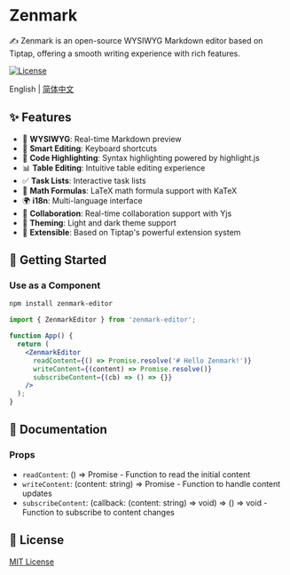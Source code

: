 # Zenmark

✍️ Zenmark is an open-source WYSIWYG Markdown editor based on Tiptap, offering a smooth writing experience with rich features.

[![License](https://img.shields.io/badge/license-MIT-blue.svg)](LICENSE)

English | [简体中文](./README_zh-CN.md)

## ✨ Features

- 🎯 **WYSIWYG**: Real-time Markdown preview
- 📝 **Smart Editing**: Keyboard shortcuts
- 🎨 **Code Highlighting**: Syntax highlighting powered by highlight.js
- 📊 **Table Editing**: Intuitive table editing experience
- ✅ **Task Lists**: Interactive task lists
- 🔢 **Math Formulas**: LaTeX math formula support with KaTeX
- 🌍 **i18n**: Multi-language interface
- 🤝 **Collaboration**: Real-time collaboration support with Yjs
- 🎨 **Theming**: Light and dark theme support
- 🔌 **Extensible**: Based on Tiptap's powerful extension system

## 🚀 Getting Started

### Use as a Component

```bash
npm install zenmark-editor
```

```jsx
import { ZenmarkEditor } from 'zenmark-editor';

function App() {
  return (
    <ZenmarkEditor
      readContent={() => Promise.resolve('# Hello Zenmark!')}
      writeContent={(content) => Promise.resolve()}
      subscribeContent={(cb) => () => {}}
    />
  );
}
```

## 📖 Documentation

### Props

- `readContent`: () => Promise<string> - Function to read the initial content
- `writeContent`: (content: string) => Promise<void> - Function to handle content updates
- `subscribeContent`: (callback: (content: string) => void) => () => void - Function to subscribe to content changes

## 📄 License

[MIT License](LICENSE) 